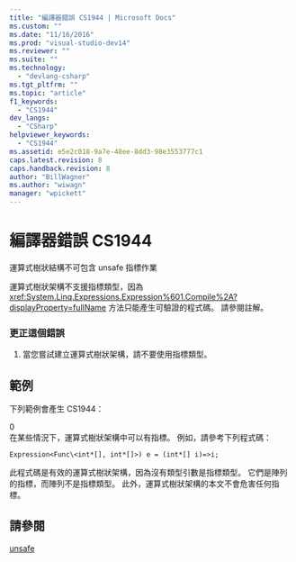 ```yaml
---
title: "編譯器錯誤 CS1944 | Microsoft Docs"
ms.custom: ""
ms.date: "11/16/2016"
ms.prod: "visual-studio-dev14"
ms.reviewer: ""
ms.suite: ""
ms.technology: 
  - "devlang-csharp"
ms.tgt_pltfrm: ""
ms.topic: "article"
f1_keywords: 
  - "CS1944"
dev_langs: 
  - "CSharp"
helpviewer_keywords: 
  - "CS1944"
ms.assetid: e5e2c018-9a7e-48ee-8dd3-98e3553777c1
caps.latest.revision: 8
caps.handback.revision: 8
author: "BillWagner"
ms.author: "wiwagn"
manager: "wpickett"
---
```

# 編譯器錯誤 CS1944
運算式樹狀結構不可包含 unsafe 指標作業  
  
 運算式樹狀架構不支援指標類型，因為 <xref:System.Linq.Expressions.Expression%601.Compile%2A?displayProperty=fullName> 方法只能產生可驗證的程式碼。 請參閱註解。  
  
### 更正這個錯誤  
  
1.  當您嘗試建立運算式樹狀架構，請不要使用指標類型。  
  
## 範例  
 下列範例會產生 CS1944：  
  
<CodeContentPlaceHolder>0</CodeContentPlaceHolder>  
 在某些情況下，運算式樹狀架構中可以有指標。 例如，請參考下列程式碼：  
  
 `Expression<Func\<int*[], int*[]>) e = (int*[] i)=>i;`  
  
 此程式碼是有效的運算式樹狀架構，因為沒有類型引數是指標類型。 它們是陣列的指標，而陣列不是指標類型。 此外，運算式樹狀架構的本文不會危害任何指標。  
  
## 請參閱  
 [unsafe](/dotnet/csharp/language-reference/keywords/unsafe)